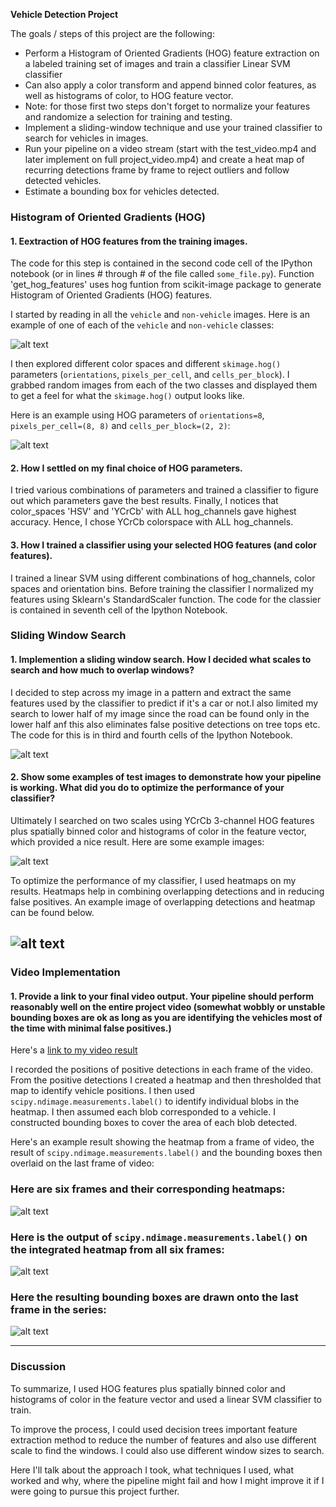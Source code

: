 
**Vehicle Detection Project**

The goals / steps of this project are the following:

* Perform a Histogram of Oriented Gradients (HOG) feature extraction on a labeled training set of images and train a classifier Linear SVM classifier
* Can also apply a color transform and append binned color features, as well as histograms of color, to HOG feature vector. 
* Note: for those first two steps don't forget to normalize your features and randomize a selection for training and testing.
* Implement a sliding-window technique and use your trained classifier to search for vehicles in images.
* Run your pipeline on a video stream (start with the test_video.mp4 and later implement on full project_video.mp4) and create a heat map of recurring detections frame by frame to reject outliers and follow detected vehicles.
* Estimate a bounding box for vehicles detected.

[//]: # (Image References)
[image1]: ./output_images/Car_and_nonCar_Images.png
[image2]: ./output_images/HOG_Visualization.png
[image3]: ./output_images/Sliding_Windows_on_Test_Image.png
[image4]: ./output_images/bboxes_of_Cars_on_Test_Image.png
[image5]: ./output_images/bboxes_and_heatmap_on_Test_Image.png
[image6]: ./output_images/Heatmap_on_Test_Image.png
[image7]: ./output_images/Label_Image.png
[image8]: ./output_images/Vehicle_Detection_on_Test_Images.png
[video1]: ./project_video.mp4


### Histogram of Oriented Gradients (HOG)

#### 1. Eextraction of HOG features from the training images.

The code for this step is contained in the second code cell of the IPython notebook (or in lines # through # of the file called `some_file.py`). Function 'get_hog_features' uses hog funtion from  scikit-image package to generate Histogram of Oriented Gradients (HOG) features.

I started by reading in all the `vehicle` and `non-vehicle` images.  Here is an example of one of each of the `vehicle` and `non-vehicle` classes:

![alt text][image1]

I then explored different color spaces and different `skimage.hog()` parameters (`orientations`, `pixels_per_cell`, and `cells_per_block`).  I grabbed random images from each of the two classes and displayed them to get a feel for what the `skimage.hog()` output looks like.

Here is an example using HOG parameters of `orientations=8`, `pixels_per_cell=(8, 8)` and `cells_per_block=(2, 2)`:


![alt text][image2]

#### 2. How I settled on my final choice of HOG parameters.

I tried various combinations of parameters and trained a classifier to figure out which parameters gave the best results. Finally, I notices that color_spaces 'HSV' and 'YCrCb' with ALL hog_channels gave highest accuracy. Hence, I chose YCrCb colorspace with ALL hog_channels.

#### 3. How I trained a classifier using your selected HOG features (and color features).

I trained a linear SVM using different combinations of hog_channels, color spaces and orientation bins. Before training the classifier I normalized my features using Sklearn's StandardScaler function. The code for the classier is contained in seventh cell of the Ipython Notebook. 

### Sliding Window Search

#### 1. Implemention a sliding window search.  How I decided what scales to search and how much to overlap windows?

I decided to step across my image in a pattern and extract the same features used by the classifier to predict if it's a car or not.I also limited my search to lower half of my image since the road can be found only in the lower half anf this also eliminates false positive detections on tree tops etc. The code for this is in third and fourth cells of the Ipython Notebook.

![alt text][image3]

#### 2. Show some examples of test images to demonstrate how your pipeline is working.  What did you do to optimize the performance of your classifier?

Ultimately I searched on two scales using YCrCb 3-channel HOG features plus spatially binned color and histograms of color in the feature vector, which provided a nice result.  Here are some example images:

![alt text][image4]

To optimize the performance of my classifier, I used heatmaps on my results. Heatmaps help in combining overlapping detections and in reducing false positives. An example image of overlapping detections and heatmap can be found below.

![alt text][image5]
---

### Video Implementation

#### 1. Provide a link to your final video output.  Your pipeline should perform reasonably well on the entire project video (somewhat wobbly or unstable bounding boxes are ok as long as you are identifying the vehicles most of the time with minimal false positives.)
Here's a [link to my video result](./project_video.mp4)


I recorded the positions of positive detections in each frame of the video.  From the positive detections I created a heatmap and then thresholded that map to identify vehicle positions.  I then used `scipy.ndimage.measurements.label()` to identify individual blobs in the heatmap.  I then assumed each blob corresponded to a vehicle.  I constructed bounding boxes to cover the area of each blob detected.  

Here's an example result showing the heatmap from a frame of video, the result of `scipy.ndimage.measurements.label()` and the bounding boxes then overlaid on the last frame of video:

### Here are six frames and their corresponding heatmaps:

![alt text][image6]

### Here is the output of `scipy.ndimage.measurements.label()` on the integrated heatmap from all six frames:
![alt text][image7]

### Here the resulting bounding boxes are drawn onto the last frame in the series:
![alt text][image8]


---

### Discussion

To summarize, I used HOG features plus spatially binned color and histograms of color in the feature vector and used a linear SVM classifier to train.

To improve the process, I could used decision trees important feature extraction  method to reduce the number of features and also use different scale to find the windows. I could also use different window sizes to search. 

Here I'll talk about the approach I took, what techniques I used, what worked and why, where the pipeline might fail and how I might improve it if I were going to pursue this project further.  


